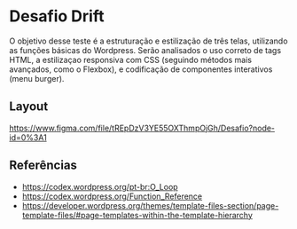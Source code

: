 # Desafio Drift
O objetivo desse teste é a estruturação e estilização de três telas, utilizando as funções básicas do Wordpress. Serão analisados o uso correto de tags HTML, a estilizaçao responsiva com CSS (seguindo métodos mais avançados, como o Flexbox), e codificação de componentes interativos (menu burger).

## Layout
https://www.figma.com/file/tREpDzV3YE55OXThmpOjGh/Desafio?node-id=0%3A1

## Referências
- https://codex.wordpress.org/pt-br:O_Loop
- https://codex.wordpress.org/Function_Reference
- https://developer.wordpress.org/themes/template-files-section/page-template-files/#page-templates-within-the-template-hierarchy
